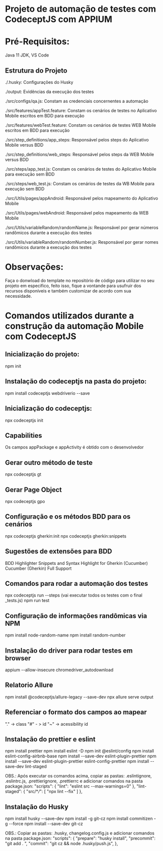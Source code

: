 # Projeto de automação de testes com CodeceptJS com APPIUM

# Pré-Requisitos:

Java 11 JDK,
VS Code

## Estrutura do Projeto

./.husky:
Configurações do Husky

./output:
Evidências da execução dos testes

./src/configs/qa.js:
Constam as credenciais concernentes a automação

./src/features/appTest.feature:
Constam os cenários de testes no Aplicativo Mobile escritos em BDD para execução

./src/features/webTest.feature:
Constam os cenários de testes WEB Mobile escritos em BDD para execução

./src/step_definitions/app_steps:
Responsável pelos steps do Aplicativo Mobile versus BDD

./src/step_definitions/web_steps:
Responsável pelos steps da WEB Mobile versus BDD

./src/steps/app_test.js:
Constam os cenários de testes do Aplicativo Mobile para execução sem BDD

./src/steps/web_test.js:
Constam os cenários de testes da WB Mobile para execução sem BDD

./src/Utils/pages/appAndroid:
Responsável pelos mapeamento do Aplicativo Mobile

./src/Utils/pages/webAndroid:
Responsável pelos mapeamento da WEB Mobile

./src/Utils/variableRandom/randomName.js:
Responsável por gerar números randômicos durante a execução dos testes

./src/Utils/variableRandom/randomNumber.js:
Responsável por gerar nomes randômicos durante a execução dos testes

# Observações:

Faça o donwload do template no repositório de código para utilizar no seu projeto em especifico, feito isso, fique a vontande para usufruir dos recursos disponíveis e também customizar de acordo com sua necessidade.

# Comandos utilizados durante a construção da automação Mobile com CodeceptJS

## Inicialização do projeto:

npm init

## Instalação do codeceptjs na pasta do projeto:

npm install codeceptjs webdriverio --save

## Inicialização do codeceptjs:

npx codeceptjs init

## Capabilities

Os campos appPackage e appActivity é obtido com o desenvolvedor

## Gerar outro método de teste

npx codeceptjs gt

## Gerar Page Object

npx codeceptjs gpo

## Configuração e os métodos BDD para os cenários

npx codeceptjs gherkin:init
npx codeceptjs gherkin:snippets

## Sugestões de extensões para BDD

BDD Highlighter
Snippets and Syntax Highlight for Gherkin (Cucumber)
Cucumber (Gherkin) Full Support

## Comandos para rodar a automação dos testes

npx codeceptjs run --steps (vai executar todos os testes com o final \_tests.js)
npm run test

## Configuração de informações randômicas via NPM

npm install node-random-name
npm install random-number

## Instalação do driver para rodar testes em browser

appium --allow-insecure chromedriver_autodownload

## Relatorio Allure

npm install @codeceptjs/allure-legacy --save-dev
npx allure serve output

## Referenciar o formato dos campos ao mapear

"." -> class
"#" - > id
"~" -> acessibility id

## Instalação do prettier e eslint

npm install prettier
npm install eslint -D
npm init @eslint/config
npm install eslint-config-airbnb-base
npm install --save-dev eslint-plugin-prettier
npm install --save-dev eslint-plugin-prettier eslint-config-prettier
npm install --save-dev lint-staged

OBS.: Após executar os comandos acima, copiar as pastas: .eslintignore, .eslintrc.js, .prettierignore, .prettierrc e adicionar comandos na pasta package.json:
"scripts": {
"lint": "eslint src --max-warnings=0"
},
"lint-staged": {
"src/\*_/_": [
"npx lint --fix"
]
},

## Instalação do Husky

npm install husky --save-dev
npm install -g git-cz
npm install commitizen -g --force
npm install --save-dev git-cz

OBS.: Copiar as pastas: .husky, changelog.config.js e adicionar comandos na pasta package.json:
"scripts": {
"prepare": "husky install",
"precommit": "git add . ",
"commit": "git cz && node .husky/push.js",
},
